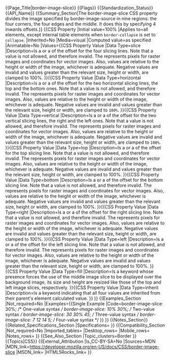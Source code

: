 {{Page_Title|border-image-slice}}
{{Flags}}
{{Standardization_Status}}
{{API_Name}}
{{Summary_Section|The border-image-slice CSS property divides the image specified by border-image-source in nine regions: the four corners, the four edges and the middle. It does this by specifying 4 inwards offsets.}}
{{CSS Property
|Initial value=100%
|Applies to=all elements, except internal table elements when <code>border-collapse</code> is set to <code>collapse</code>.
|Inherited=No
|Media=visual
|Computed value=as specified
|Animatable=No
|Values={{CSS Property Value
|Data Type=slice
|Description=Is a <code><number></code> or a <code><percentage></code> of the offset for the four slicing lines. Note that a <code><length></code> value is not allowed, and therefore invalid. The <code><number></code> represents pixels for raster images and coordinates for vector images. Also, <percentage> values are relative to the height or width of the image, whichever is adequate. Negative values are invalid and values greater than the relevant size, height or width, are clamped to 100%.
}}{{CSS Property Value
|Data Type=horizontal
|Description=Is a <code><number></code> or a <code><percentage></code> of the offset for the two horizontal slicing lines, the top and the bottom ones. Note that a <code><length></code> value is not allowed, and therefore invalid. The <code><number></code> represents pixels for raster images and coordinates for vector images. Also, <percentage> values are relative to the height or width of the image, whichever is adequate. Negative values are invalid and values greater than the relevant size, height or width, are clamped to <code>100%</code>.
}}{{CSS Property Value
|Data Type=vertical
|Description=Is a <code><number></code> or a <code><percentage></code> of the offset for the two vertical slicing lines, the right and the left ones. Note that a <length> value is not allowed, and therefore invalid. The <code><number></code> represents pixels for raster images and coordinates for vector images. Also, <code><percentage></code> values are relative to the height or width of the image, whichever is adequate. Negative values are invalid and values greater than the relevant size, height or width, are clamped to <code>100%</code>.
}}{{CSS Property Value
|Data Type=top
|Description=Is a <number> or a <percentage> of the offset for the top slicing line. Note that a <length> value is not allowed, and therefore invalid. The <number> represents pixels for raster images and coordinates for vector images. Also, <percentage> values are relative to the height or width of the image, whichever is adequate. Negative values are invalid and values greater than the relevant size, height or width, are clamped to 100%.
}}{{CSS Property Value
|Data Type=bottom
|Description=Is a <number> or a <percentage> of the offset for the bottom slicing line. Note that a <length> value is not allowed, and therefore invalid. The <number> represents pixels for raster images and coordinates for vector images. Also, <percentage> values are relative to the height or width of the image, whichever is adequate. Negative values are invalid and values greater than the relevant size, height or width, are clamped to 100%.
}}{{CSS Property Value
|Data Type=right
|Description=Is a <number> or a <percentage> of the offset for the right slicing line. Note that a <length> value is not allowed, and therefore invalid. The <number> represents pixels for raster images and coordinates for vector images. Also, <percentage> values are relative to the height or width of the image, whichever is adequate. Negative values are invalid and values greater than the relevant size, height or width, are clamped to 100%.
}}{{CSS Property Value
|Data Type=left
|Description=Is a <number> or a <percentage> of the offset for the left slicing line. Note that a <length> value is not allowed, and therefore invalid. The <number> represents pixels for raster images and coordinates for vector images. Also, <percentage> values are relative to the height or width of the image, whichever is adequate. Negative values are invalid and values greater than the relevant size, height or width, are clamped to 100%.
}}{{CSS Property Value
|Data Type=fill
|Description=Is a keyword whose presence forces the use of the middle image slice to be displayed over the background image, its size and height are resized like those of the top and left image slices, respectively.
}}{{CSS Property Value
|Data Type=inherit
|Description=Is a keyword indicating that all four values are inherited from their parent's element calculated value.
}}
}}
{{Examples_Section
|Not_required=No
|Examples={{Single Example
|Code=border-image-slice: 30%;           /* One-value syntax */
border-image-slice: 10% 30%;           /* Two-value syntax */
border-image-slice: 30 30% 45;            /* Three-value syntax */
border-image-slice: 7 12 14 5;            /* Four-value syntax  */
}}
}}
{{Notes_Section}}
{{Related_Specifications_Section
|Specifications=
}}
{{Compatibility_Section
|Not_required=No
|Imported_tables=
|Desktop_rows=
|Mobile_rows=
|Notes_rows=
}}
{{See_Also_Section
|Topic_clusters=Border
}}
{{Topics|CSS}}
{{External_Attribution
|Is_CC-BY-SA=No
|Sources=MDN
|MDN_link=https://developer.mozilla.org/en-US/docs/CSS/border-image-slice
|MSDN_link=
|HTML5Rocks_link=
}}